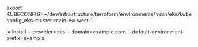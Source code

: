 

export KUBECONFIG=~/dev/infrastructure/terraform/environments/main/eks/kubeconfig_eks-cluster-main-eu-west-1

jx install --provider=eks --domain=example.com --default-environment-prefix=example
